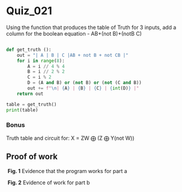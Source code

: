 
# Quiz_021

Using the function that produces the table of Truth for 3 inputs, add a column for the boolean equation - AB+(not B)+(notB C)

```.py

def get_truth ():
    out = "| A | B | C |AB + not B + not CB |"
    for i in range(8):
        A = i // 4 % 4
        B = i // 2 % 2
        C = i % 2
        D = (A and B) or (not B) or (not (C and B))
        out += f"\n| {A} | {B} | {C} | {int(D)} |"
    return out

table = get_truth()
print(table)

```

### Bonus
Truth table and circuit for: X = ZW ⨁ (Z ⨁ Y(not W))


## Proof of work
![]()
**Fig. 1** Evidence that the program works for part a

![]()
**Fig. 2** Evidence of work for part b
